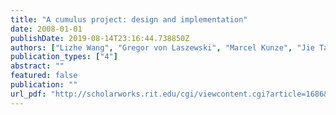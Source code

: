 ```yaml
---
title: "A cumulus project: design and implementation"
date: 2008-01-01
publishDate: 2019-08-14T23:16:44.738850Z
authors: ["Lizhe Wang", "Gregor von Laszewski", "Marcel Kunze", "Jie Tao"]
publication_types: ["4"]
abstract: ""
featured: false
publication: ""
url_pdf: "http://scholarworks.rit.edu/cgi/viewcontent.cgi?article=1686&context=article"
---
```


